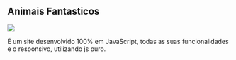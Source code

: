 <h2>Animais Fantasticos</h2>

<img src="animais_fantasticos.gif" align="center">

<p>
	É um site desenvolvido 100% em JavaScript, todas as suas funcionalidades e o responsivo,
	utilizando js puro.
</p>